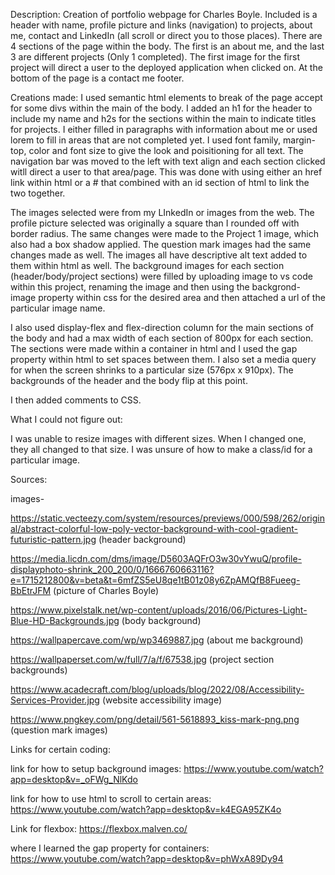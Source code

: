 
Description:
Creation of portfolio webpage for Charles Boyle. Included is a header with name, profile picture and links (navigation) to projects, about me, contact and LinkedIn (all scroll or direct you to those places). There are 4 sections of the page within the body. The first is an about me, and the last 3 are different projects (Only 1 completed). The first image for the first project will direct a user to the deployed application when clicked on. At the bottom of the page is a contact me footer.

Creations made:
I used semantic html elements to break of the page accept for some divs within the main of the body. I added an h1 for the header to include my name and h2s for the sections within the main to indicate titles for projects. I either filled in paragraphs with information about me or used lorem to fill in areas that are not completed yet. I used font family, margin-top, color and font size to give the look and poisitioning for all text. The navigation bar was moved to the left with text align and each section clicked witll direct a user to that area/page. This was done with using either an href link within html or a # that combined with an id section of html to link the two together. 

The images selected were from my LInkedIn or images from the web. The profile picture selected was originally a square than I rounded off with border radius. The same changes were made to the Project 1 image, which also had a box shadow applied. The question mark images had the same changes made as well. The images all have descriptive alt text added to them within html as well. The background images for each section (header/body/project sections) were filled by uploading image to vs code within this project, renaming the image and then using the backgrond-image property within css for the desired area and then attached a url of the particular image name. 

I also used display-flex and flex-direction column for the main sections of the body and had a max width of each section of 800px for each section. The sections were made within a container in html and I used the gap property within html to set spaces between them. I also set a media query for when the screen shrinks to a particular size (576px x 910px). The backgrounds of the header and the body flip at this point.

I then added comments to CSS.

What I could not figure out:

I was unable to resize images with different sizes. When I changed one, they all changed to that size. I was unsure of how to make a class/id for a particular image.


Sources:


images- 

https://static.vecteezy.com/system/resources/previews/000/598/262/original/abstract-colorful-low-poly-vector-background-with-cool-gradient-futuristic-pattern.jpg (header background)

https://media.licdn.com/dms/image/D5603AQFrO3w30vYwuQ/profile-displayphoto-shrink_200_200/0/1666760663116?e=1715212800&v=beta&t=6mfZS5eU8qe1tB01z08y6ZpAMQfB8Fueeg-BbEtrJFM (picture of Charles Boyle)

https://www.pixelstalk.net/wp-content/uploads/2016/06/Pictures-Light-Blue-HD-Backgrounds.jpg (body background)

https://wallpapercave.com/wp/wp3469887.jpg (about me background)

https://wallpaperset.com/w/full/7/a/f/67538.jpg (project section backgrounds)

https://www.acadecraft.com/blog/uploads/blog/2022/08/Accessibility-Services-Provider.jpg (website accessibility image)

https://www.pngkey.com/png/detail/561-5618893_kiss-mark-png.png (question mark images)


Links for certain coding:

link for how to setup background images: https://www.youtube.com/watch?app=desktop&v=_oFWg_NlKdo

link for how to use html to scroll to certain areas: https://www.youtube.com/watch?app=desktop&v=k4EGA95ZK4o

Link for flexbox: https://flexbox.malven.co/

where I learned the gap property for containers: https://www.youtube.com/watch?app=desktop&v=phWxA89Dy94
